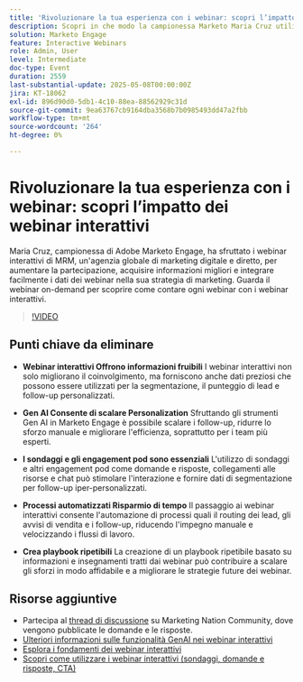 ```yaml
---
title: 'Rivoluzionare la tua esperienza con i webinar: scopri l’impatto dei webinar interattivi'
description: Scopri in che modo la campionessa Marketo Maria Cruz utilizza i webinar interattivi per incrementare il coinvolgimento, ottenere informazioni approfondite e migliorare il marketing presso MRM. Guarda on-demand adesso!
solution: Marketo Engage
feature: Interactive Webinars
role: Admin, User
level: Intermediate
doc-type: Event
duration: 2559
last-substantial-update: 2025-05-08T00:00:00Z
jira: KT-18062
exl-id: 896d90d0-5db1-4c10-88ea-88562929c31d
source-git-commit: 9ea63767cb9164dba3568b7b0985493dd47a2fbb
workflow-type: tm+mt
source-wordcount: '264'
ht-degree: 0%

---
```


# Rivoluzionare la tua esperienza con i webinar: scopri l’impatto dei webinar interattivi

Maria Cruz, campionessa di Adobe Marketo Engage, ha sfruttato i webinar interattivi di MRM, un&#39;agenzia globale di marketing digitale e diretto, per aumentare la partecipazione, acquisire informazioni migliori e integrare facilmente i dati dei webinar nella sua strategia di marketing. Guarda il webinar on-demand per scoprire come contare ogni webinar con i webinar interattivi.

>[!VIDEO](https://video.tv.adobe.com/v/3458099/?learn=on&enablevpops)

## Punti chiave da eliminare

* **Webinar interattivi Offrono informazioni fruibili** I webinar interattivi non solo migliorano il coinvolgimento, ma forniscono anche dati preziosi che possono essere utilizzati per la segmentazione, il punteggio di lead e follow-up personalizzati.

* **Gen AI Consente di scalare Personalization** Sfruttando gli strumenti Gen AI in Marketo Engage è possibile scalare i follow-up, ridurre lo sforzo manuale e migliorare l&#39;efficienza, soprattutto per i team più esperti.

* **I sondaggi e gli engagement pod sono essenziali** L&#39;utilizzo di sondaggi e altri engagement pod come domande e risposte, collegamenti alle risorse e chat può stimolare l&#39;interazione e fornire dati di segmentazione per follow-up iper-personalizzati.

* **Processi automatizzati Risparmio di tempo** Il passaggio ai webinar interattivi consente l&#39;automazione di processi quali il routing dei lead, gli avvisi di vendita e i follow-up, riducendo l&#39;impegno manuale e velocizzando i flussi di lavoro.

* **Crea playbook ripetibili** La creazione di un playbook ripetibile basato su informazioni e insegnamenti tratti dai webinar può contribuire a scalare gli sforzi in modo affidabile e a migliorare le strategie future dei webinar.

## Risorse aggiuntive

* Partecipa al [thread di discussione](https://nation.marketo.com/t5/product-blogs/on-demand-learn-from-your-peers-revolutionizing-your-webinar/ba-p/356260) su Marketing Nation Community, dove vengono pubblicate le domande e le risposte.
* [Ulteriori informazioni sulle funzionalità GenAI nei webinar interattivi](https://nation.marketo.com/t5/latest-product-innovations/discover-how-genai-can-elevate-your-upcoming-webinars/ba-p/355055)
* [Esplora i fondamenti dei webinar interattivi](https://experienceleague.adobe.com/en/docs/marketo/using/product-docs/demand-generation/events/interactive-webinars/interactive-webinars-overview)
* [Scopri come utilizzare i webinar interattivi (sondaggi, domande e risposte, CTA)](https://experienceleague.adobe.com/en/docs/marketo/using/product-docs/demand-generation/events/interactive-webinars/best-practices-for-interactive-webinars)